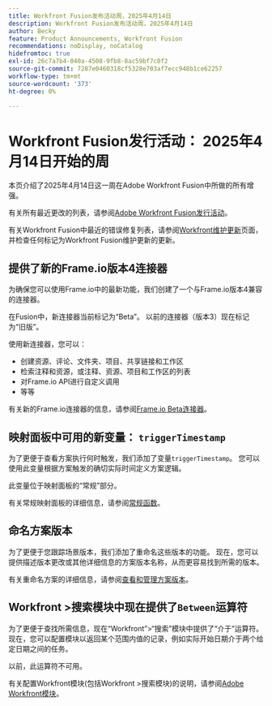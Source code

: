 ```yaml
---
title: Workfront Fusion发布活动周，2025年4月14日
description: Workfront Fusion发布活动周，2025年4月14日
author: Becky
feature: Product Announcements, Workfront Fusion
recommendations: noDisplay, noCatalog
hidefromtoc: true
exl-id: 26c7a7b4-040a-4508-9fb8-8ac59bf7c0f2
source-git-commit: 7287e0460318cf5328e703af7ecc948b1ce62257
workflow-type: tm+mt
source-wordcount: '373'
ht-degree: 0%

---
```


# Workfront Fusion发行活动： 2025年4月14日开始的周

本页介绍了2025年4月14日这一周在Adobe Workfront Fusion中所做的所有增强。

有关所有最近更改的列表，请参阅[Adobe Workfront Fusion发行活动](/help/workfront-fusion/fusion-product-releases/fusion-release-activity.md)。

有关Workfront Fusion中最近的错误修复列表，请参阅[Workfront维护更新](https://experienceleague.adobe.com/zh-hans/docs/workfront-known-issues/releases/current-updates)页面，并检查任何标记为Workfront Fusion维护更新的更新。

## 提供了新的Frame.io版本4连接器

为确保您可以使用Frame.io中的最新功能，我们创建了一个与Frame.io版本4兼容的连接器。

在Fusion中，新连接器当前标记为“Beta”。 以前的连接器（版本3）现在标记为“旧版”。

使用新连接器，您可以：

* 创建资源、评论、文件夹、项目、共享链接和工作区
* 检索注释和资源，或注释、资源、项目和工作区的列表
* 对Frame.io API进行自定义调用
* 等等

有关新的Frame.io连接器的信息，请参阅[Frame.io Beta连接器](/help/workfront-fusion/references/apps-and-modules/adobe-connectors/frame-io-modules-new.md)。

## 映射面板中可用的新变量： `triggerTimestamp`

为了更便于查看方案执行何时触发，我们添加了变量`triggerTimestamp`。 您可以使用此变量根据方案触发的确切实际时间定义方案逻辑。

此变量位于映射面板的“常规”部分。

有关常规映射面板的详细信息，请参阅[常规函数](/help/workfront-fusion/references/mapping-panel/functions/general-functions.md)。

## 命名方案版本

为了更便于您跟踪场景版本，我们添加了重命名这些版本的功能。 现在，您可以提供描述版本更改或其他详细信息的方案版本名称，从而更容易找到所需的版本。

有关重命名方案的详细信息，请参阅[查看和管理方案版本](/help/workfront-fusion/manage-scenarios/restore-a-scenario-version.md)。

## Workfront >搜索模块中现在提供了`Between`运算符

为了更便于查找所需信息，现在“Workfront”>“搜索”模块中提供了“介于”运算符。 现在，您可以配置模块以返回某个范围内值的记录，例如实际开始日期介于两个给定日期之间的任务。

以前，此运算符不可用。

有关配置Workfront模块(包括Workfront >搜索模块)的说明，请参阅[Adobe Workfront模块](/help/workfront-fusion/references/apps-and-modules/adobe-connectors/workfront-modules.md)。
